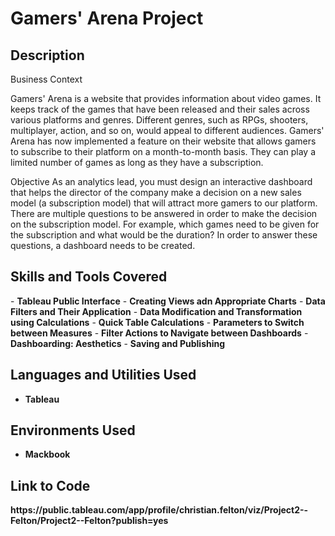<h1>Gamers' Arena Project</h1>

<h2>Description</h2>
Business Context

Gamers' Arena is a website that provides information about video games. It keeps track of the games that have been released and their sales across various platforms and genres. Different genres, such as RPGs, shooters, multiplayer, action, and so on, would appeal to different audiences. Gamers' Arena has now implemented a feature on their website that allows gamers to subscribe to their platform on a month-to-month basis. They can play a limited number of games as long as they have a subscription.

Objective
As an analytics lead, you must design an interactive dashboard that helps the director of the company make a decision on a new sales model (a subscription model) that will attract more gamers to our platform. There are multiple questions to be answered in order to make the decision on the subscription model. For example, which games need to be given for the subscription and what would be the duration? In order to answer these questions, a dashboard needs to be created.
<br />

<h2>Skills and Tools Covered</h2>
- <b>Tableau Public Interface</b> 
- <b>Creating Views adn Appropriate Charts</b>
- <b>Data Filters and Their Application</b>
- <b>Data Modification and Transformation using Calculations</b> 
- <b>Quick Table Calculations</b>
- <b>Parameters to Switch between Measures</b>
- <b>Filter Actions to Navigate between Dashboards</b> 
- <b>Dashboarding: Aesthetics</b>
- <b>Saving and Publishing</b>


<h2>Languages and Utilities Used</h2>

- <b>Tableau</b> 

<h2>Environments Used </h2>

- <b>Mackbook</b>

<h2>Link to Code </h2>
<b>https://public.tableau.com/app/profile/christian.felton/viz/Project2--Felton/Project2--Felton?publish=yes</b> 

<!--
 ```diff
- text in red
+ text in green
! text in orange
# text in gray
@@ text in purple (and bold)@@
```
--!>
